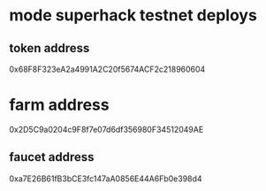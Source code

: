 # mode superhack testnet deploys

## token address
0x68F8F323eA2a4991A2C20f5674ACF2c218960604

# farm address
0x2D5C9a0204c9F8f7e07d6df356980F34512049AE

## faucet address

0xa7E26B61fB3bCE3fc147aA0856E44A6Fb0e398d4

